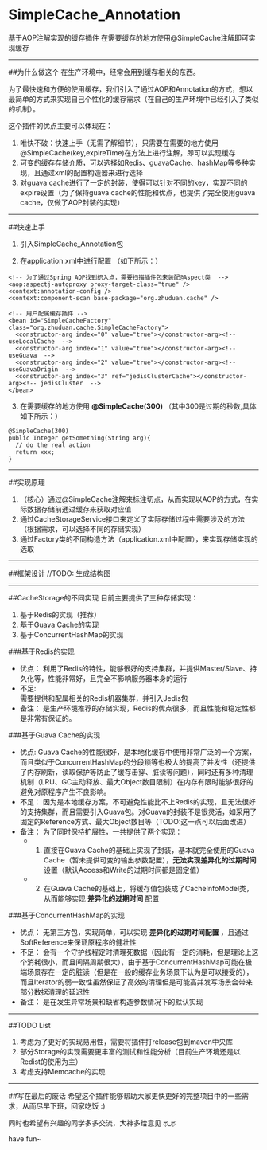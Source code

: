 # SimpleCache_Annotation
基于AOP注解实现的缓存插件
在需要缓存的地方使用@SimpleCache注解即可实现缓存

---

##为什么做这个
在生产环境中，经常会用到缓存相关的东西。

为了最快速和方便的使用缓存，我们引入了通过AOP和Annotation的方式，想以最简单的方式来实现自己个性化的缓存需求（在自己的生产环境中已经引入了类似的机制）。

这个插件的优点主要可以体现在：

1. 唯快不破：快速上手（无需了解细节），只需要在需要的地方使用@SimpleCache(key,expireTime)在方法上进行注解，即可以实现缓存
2. 可变的缓存存储介质，可以选择如Redis、guavaCache、hashMap等多种实现，且通过xml的配置构造器来进行选择
3. 对guava cache进行了一定的封装，使得可以针对不同的key，实现不同的expire设置（为了保持guava cache的性能和优点，也提供了完全使用guava cache，仅做了AOP封装的实现）

---

##快速上手
1. 引入SimpleCache_Annotation包

2. 在application.xml中进行配置   （如下所示：）
```
<!-- 为了通过Spring AOP找到织入点，需要扫描插件包来装配@Aspect类  -->
<aop:aspectj-autoproxy proxy-target-class="true" />
<context:annotation-config />
<context:component-scan base-package="org.zhuduan.cache" />

<!-- 用户配属缓存插件 -->
<bean id="SimpleCacheFactory" class="org.zhuduan.cache.SimpleCacheFactory">
  <constructor-arg index="0" value="true"></constructor-arg><!-- useLocalCache  -->
  <constructor-arg index="1" value="true"></constructor-arg><!-- useGuava  -->
  <constructor-arg index="2" value="true"></constructor-arg><!-- useGuavaOrigin  -->
  <constructor-arg index="3" ref="jedisClusterCache"></constructor-arg><!-- jedisCluster  -->		
</bean>
```

3. 在需要缓存的地方使用 **@SimpleCache(300)**   （其中300是过期的秒数,具体如下所示：）
```
@SimpleCache(300)
public Integer getSomething(String arg){
  // do the real action
  return xxx;
}
```

---

##实现原理
1. （核心）通过@SimpleCache注解来标注切点，从而实现以AOP的方式，在实际数据存储前通过缓存来获取对应值
2. 通过CacheStorageService接口来定义了实际存储过程中需要涉及的方法（根据需求，可以选择不同的存储实现）
3. 通过Factory类的不同构造方法（application.xml中配置），来实现存储实现的选取

---

##框架设计
//TODO: 生成结构图

---

##CacheStorage的不同实现
目前主要提供了三种存储实现：
1. 基于Redis的实现（推荐）
2. 基于Guava Cache的实现
3. 基于ConcurrentHashMap的实现

###基于Redis的实现
- 优点：
  利用了Redis的特性，能够很好的支持集群，并提供Master/Slave、持久化等，性能非常好，且完全不影响服务器本身的运行
- 不足:  
  需要提供和配属相关的Redis机器集群，并引入Jedis包
- 备注：
  是生产环境推荐的存储实现，Redis的优点很多，而且性能和稳定性都是非常有保证的。

###基于Guava Cache的实现
- 优点:
  Guava Cache的性能很好，是本地化缓存中使用非常广泛的一个方案，而且类似于ConcurrentHashMap的分段锁等也极大的提高了并发性（还提供了内存刷新，读取保护等防止了缓存击穿、脏读等问题），同时还有多种清理机制（LRU、GC主动释放、最大Object数目限制）在内存有限时能够很好的避免对原程序产生不良影响。
- 不足：
  因为是本地缓存方案，不可避免性能比不上Redis的实现，且无法很好的支持集群，而且需要引入Guava包。对Guava的封装不是很灵活，如采用了固定的Reference方式、最大Object数目等（TODO:这一点可以后面改进）
- 备注：
  为了同时保持扩展性，一共提供了两个实现：
  - 1. 直接在Guava Cache的基础上实现了封装，基本就完全使用的Guava Cache（暂未提供可变的输出参数配置），**无法实现差异化的过期时间** 设置（默认Access和Write的过期时间都是固定值）
  - 2. 在Guava Cache的基础上，将缓存值包装成了CacheInfoModel类，从而能够实现 **差异化的过期时间** 配置

###基于ConcurrentHashMap的实现
- 优点：
  无第三方包，实现简单，可以实现 **差异化的过期时间配置** ，且通过SoftReference来保证原程序的健壮性
- 不足：
  会有一个守护线程定时清理死数据（因此有一定的消耗，但是理论上这个消耗很小，而且间隔周期很大），由于基于ConcurrentHashMap可能在极端场景存在一定的脏读（但是在一般的缓存业务场景下认为是可以接受的），而且Iterator的弱一致性虽然保证了高效的清理但是可能高并发写场景会带来部分数据清理的延迟性
- 备注：
  是在发生异常场景和缺省构造参数情况下的默认实现


---

##TODO List
1. 考虑为了更好的实现易用性，需要将插件打release包到maven中央库
2. 部分Storage的实现需要更丰富的测试和性能分析（目前生产环境还是以Redist的使用为主）
3. 考虑支持Memcache的实现

---

##写在最后的废话
希望这个插件能够帮助大家更快更好的完整项目中的一些需求，从而尽早下班，回家吃饭 :)

同时也希望有兴趣的同学多多交流，大神多给意见 ಥ_ಥ

have fun~
